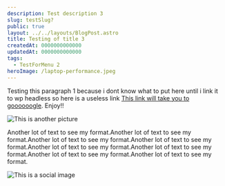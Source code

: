 ```yaml
---
description: Test description 3
slug: testSlug?
public: true
layout: ../../layouts/BlogPost.astro
title: Testing of title 3
createdAt: 0000000000000
updatedAt: 0000000000000
tags:
  - TestForMenu 2
heroImage: /laptop-performance.jpeg
---
```



Testing this paragraph 1 because i dont know what to put here until i link it to wp headless so here is a useless link [This link will take you to goooooogle](https://www.google.com). Enjoy!!

![This is another picture ](/placeholder-hero.jpg)

Another lot of text to see my format.Another lot of text to see my format.Another lot of text to see my format.Another lot of text to see my format.Another lot of text to see my format.Another lot of text to see my format.Another lot of text to see my format.Another lot of text to see my format.

![This is a social image](/laptop-performance.jpeg)